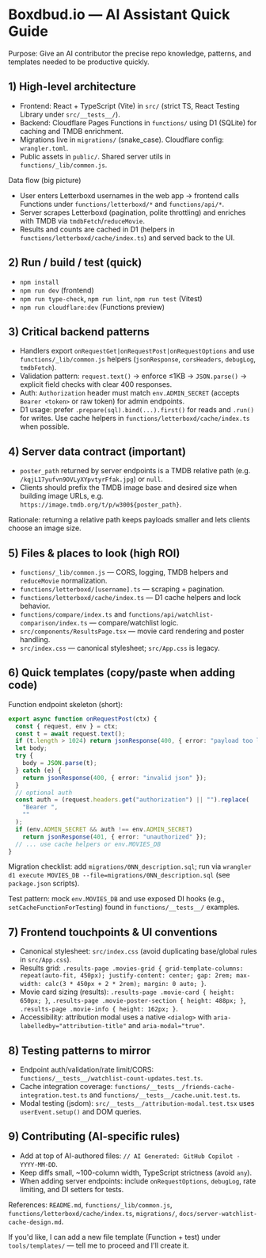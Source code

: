 <!-- Copilot / AI contributor instructions for Boxdbud.io -->

# Boxdbud.io — AI Assistant Quick Guide

Purpose: Give an AI contributor the precise repo knowledge, patterns, and templates needed to be productive quickly.

## 1) High-level architecture

- Frontend: React + TypeScript (Vite) in `src/` (strict TS, React Testing Library under `src/__tests__/`).
- Backend: Cloudflare Pages Functions in `functions/` using D1 (SQLite) for caching and TMDB enrichment.
- Migrations live in `migrations/` (snake_case). Cloudflare config: `wrangler.toml`.
- Public assets in `public/`. Shared server utils in `functions/_lib/common.js`.

Data flow (big picture)

- User enters Letterboxd usernames in the web app → frontend calls Functions under `functions/letterboxd/*` and `functions/api/*`.
- Server scrapes Letterboxd (pagination, polite throttling) and enriches with TMDB via `tmdbFetch`/`reduceMovie`.
- Results and counts are cached in D1 (helpers in `functions/letterboxd/cache/index.ts`) and served back to the UI.

## 2) Run / build / test (quick)

- `npm install`
- `npm run dev` (frontend)
- `npm run type-check`, `npm run lint`, `npm run test` (Vitest)
- `npm run cloudflare:dev` (Functions preview)

## 3) Critical backend patterns

- Handlers export `onRequestGet|onRequestPost|onRequestOptions` and use `functions/_lib/common.js` helpers (`jsonResponse`, `corsHeaders`, `debugLog`, `tmdbFetch`).
- Validation pattern: `request.text()` → enforce ≤1KB → `JSON.parse()` → explicit field checks with clear 400 responses.
- Auth: `Authorization` header must match `env.ADMIN_SECRET` (accepts `Bearer <token>` or raw token) for admin endpoints.
- D1 usage: prefer `.prepare(sql).bind(...).first()` for reads and `.run()` for writes. Use cache helpers in `functions/letterboxd/cache/index.ts` when possible.

## 4) Server data contract (important)

- `poster_path` returned by server endpoints is a TMDB relative path (e.g. `/kqjL17yufvn9OVLyXYpvtyrFfak.jpg`) or `null`.
- Clients should prefix the TMDB image base and desired size when building image URLs, e.g. `https://image.tmdb.org/t/p/w300${poster_path}`.

Rationale: returning a relative path keeps payloads smaller and lets clients choose an image size.

## 5) Files & places to look (high ROI)

- `functions/_lib/common.js` — CORS, logging, TMDB helpers and `reduceMovie` normalization.
- `functions/letterboxd/[username].ts` — scraping + pagination.
- `functions/letterboxd/cache/index.ts` — D1 cache helpers and lock behavior.
- `functions/compare/index.ts` and `functions/api/watchlist-comparison/index.ts` — compare/watchlist logic.
- `src/components/ResultsPage.tsx` — movie card rendering and poster handling.
- `src/index.css` — canonical stylesheet; `src/App.css` is legacy.

## 6) Quick templates (copy/paste when adding code)

Function endpoint skeleton (short):

```ts
export async function onRequestPost(ctx) {
  const { request, env } = ctx;
  const t = await request.text();
  if (t.length > 1024) return jsonResponse(400, { error: "payload too large" });
  let body;
  try {
    body = JSON.parse(t);
  } catch (e) {
    return jsonResponse(400, { error: "invalid json" });
  }
  // optional auth
  const auth = (request.headers.get("authorization") || "").replace(
    "Bearer ",
    ""
  );
  if (env.ADMIN_SECRET && auth !== env.ADMIN_SECRET)
    return jsonResponse(401, { error: "unauthorized" });
  // ... use cache helpers or env.MOVIES_DB
}
```

Migration checklist: add `migrations/0NN_description.sql`; run via `wrangler d1 execute MOVIES_DB --file=migrations/0NN_description.sql` (see `package.json` scripts).

Test pattern: mock `env.MOVIES_DB` and use exposed DI hooks (e.g., `setCacheFunctionForTesting`) found in `functions/__tests__/` examples.

## 7) Frontend touchpoints & UI conventions

- Canonical stylesheet: `src/index.css` (avoid duplicating base/global rules in `src/App.css`).
- Results grid: `.results-page .movies-grid { grid-template-columns: repeat(auto-fit, 450px); justify-content: center; gap: 2rem; max-width: calc(3 * 450px + 2 * 2rem); margin: 0 auto; }`.
- Movie card sizing (results): `.results-page .movie-card { height: 650px; }`, `.results-page .movie-poster-section { height: 488px; }`, `.results-page .movie-info { height: 162px; }`.
- Accessibility: attribution modal uses a native `<dialog>` with `aria-labelledby="attribution-title"` and `aria-modal="true"`.

## 8) Testing patterns to mirror

- Endpoint auth/validation/rate limit/CORS: `functions/__tests__/watchlist-count-updates.test.ts`.
- Cache integration coverage: `functions/__tests__/friends-cache-integration.test.ts` and `functions/__tests__/cache.unit.test.ts`.
- Modal testing (jsdom): `src/__tests__/attribution-modal.test.tsx` uses `userEvent.setup()` and DOM queries.

## 9) Contributing (AI-specific rules)

- Add at top of AI-authored files: `// AI Generated: GitHub Copilot - YYYY-MM-DD`.
- Keep diffs small, ~100-column width, TypeScript strictness (avoid `any`).
- When adding server endpoints: include `onRequestOptions`, `debugLog`, rate limiting, and DI setters for tests.

References: `README.md`, `functions/_lib/common.js`, `functions/letterboxd/cache/index.ts`, `migrations/`, `docs/server-watchlist-cache-design.md`.

If you'd like, I can add a new file template (Function + test) under `tools/templates/` — tell me to proceed and I'll create it.
